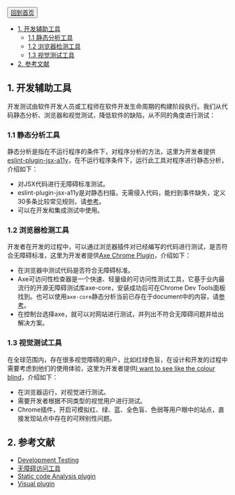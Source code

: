 <button>[回到首页](../index.md)</button>


- [1. 开发辅助工具](#1-开发辅助工具)
    - [1.1 静态分析工具](#11-静态分析工具)
    - [1.2 浏览器检测工具](#12-浏览器检测工具)
    - [1.3 视觉测试工具](#13-视觉测试工具)
- [2. 参考文献](#2-参考文献)

## 1. 开发辅助工具

开发测试由软件开发人员或工程师在软件开发生命周期的构建阶段执行。我们从代码静态分析、浏览器和视觉测试，降低软件的缺陷，从不同的角度进行测试：

### 1.1 静态分析工具

静态分析是指在不运行程序的条件下，对程序分析的方法，这里为开发者提供[eslint-plugin-jsx-a11y](https://github.com/evcohen/eslint-plugin-jsx-a11y)，在不运行程序条件下，运行此工具对程序进行静态分析，介绍如下：

* 对JSX代码进行无障碍标准测试。
* eslint-plugin-jsx-a11y是对静态扫描，无需侵入代码，能扫到事件缺失，定义30多条比较常见规则，请[参考](https://github.com/evcohen/eslint-plugin-jsx-a11y/tree/master/docs/rules)。
* 可以在开发和集成测试中使用。

### 1.2 浏览器检测工具

开发者在开发的过程中，可以通过浏览器插件对已经编写的代码进行测试，是否符合无障碍标准，这里为开发者提供[Axe Chrome Plugin](https://chrome.google.com/webstore/detail/axe/lhdoppojpmngadmnindnejefpokejbdd)，介绍如下：

* 在浏览器中测试代码是否符合无障碍标准。
* Axe可访问性检查器是一个快速、轻量级的可访问性测试工具，它基于业内最流行的开源无障碍测试库axe-core，安装成功后可在Chrome Dev Tools面板找到。也可以使用`axe-core`静态分析当前已存在于document中的内容，请[参考](https://github.com/dequelabs/axe-core)。
* 在控制台选择axe，就可以对网站进行测试，并列出不符合无障碍问题并给出解决方案。

### 1.3 视觉测试工具
在全球范围内，存在很多视觉障碍的用户，比如红绿色盲，在设计和开发的过程中需要考虑到他们的使用体验，这里为开发者提供[I want to see like the colour blind](https://chrome.google.com/webstore/detail/i-want-to-see-like-the-co/jebeedfnielkcjlcokhiobodkjjpbjia)，介绍如下：

* 在浏览器运行，对视觉进行测试。
* 需要开发者根据不同类型的视觉用户进行测试。
* Chrome插件，开启可模拟红、绿、蓝、全色盲、色弱等用户眼中的站点，直接发现站点中存在的可辨别性问题。
##  2. 参考文献

* [Development Testing](https://en.wikipedia.org/wiki/Development_testing)
* [无障碍访问工具](https://www.w3cschool.cn/front_end_handbook_2017/front_end_handbook_2017-jtqp26ec.html)
* [Static code Analysis plugin](https://github.com/evcohen/eslint-plugin-jsx-a11y)
* [Visual plugin](https://websitecreationworkshop.com/blog/design-tips/see-like-color-blind/)
